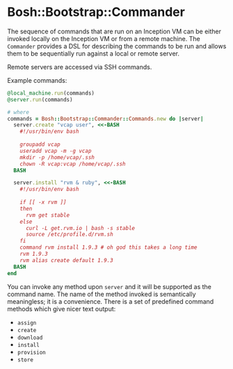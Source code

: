 # Bosh::Bootstrap::Commander

The sequence of commands that are run on an Inception VM can be either invoked locally on the Inception VM or from a remote machine. The `Commander` provides a DSL for describing the commands to be run and allows them to be sequentially run against a local or remote server.

Remote servers are accessed via SSH commands.

Example commands:
``` ruby
@local_machine.run(commands)
@server.run(commands)

# where
commands = Bosh::Bootstrap::Commander::Commands.new do |server|
  server.create "vcap user", <<-BASH
    #!/usr/bin/env bash
    
    groupadd vcap 
    useradd vcap -m -g vcap
    mkdir -p /home/vcap/.ssh
    chown -R vcap:vcap /home/vcap/.ssh
  BASH

  server.install "rvm & ruby", <<-BASH
    #!/usr/bin/env bash
    
    if [[ -x rvm ]]
    then
      rvm get stable
    else
      curl -L get.rvm.io | bash -s stable
      source /etc/profile.d/rvm.sh
    fi
    command rvm install 1.9.3 # oh god this takes a long time
    rvm 1.9.3
    rvm alias create default 1.9.3
  BASH
end
```

You can invoke any method upon `server` and it will be supported as the command name. The name of the method invoked is semantically meaningless; it is a convenience. There is a set of predefined command methods which give nicer text output:

* `assign`
* `create`
* `download`
* `install`
* `provision`
* `store`
